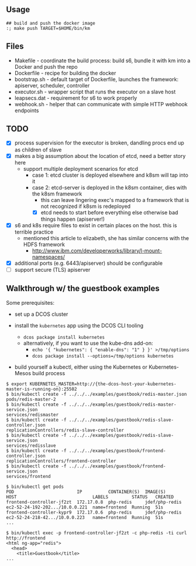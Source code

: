 ## Usage
```
## build and push the docker image
:; make push TARGET=$HOME/bin/km
```
## Files
* Makefile - coordinate the build process: build s6, bundle it with km into a Docker and push the repo
* Dockerfile - recipe for building the docker
* bootstrap.sh - default target of Dockerfile, launches the framework: apiserver, scheduler, controller
* executor.sh - wrapper script that runs the executor on a slave host
* leapsecs.dat - requirement for s6 to work properly
* webhook.sh - helper that can communicate with simple HTTP webhook endpoints

## TODO
- [x] process supervision for the executor is broken, dandling procs end up as children of slave
- [x] makes a big assumption about the location of etcd, need a better story here
  - support multiple deployment scenarios for etcd
    - case 1: etcd cluster is deployed elsewhere and k8sm will tap into it
    - case 2: etcd-server is deployed in the k8sm container, dies with the k8sm framework
      - this can leave lingering exec's mapped to a framework that is not recognized if k8sm is redeployed
      - [x] etcd needs to start before everything else otherwise bad things happen (apiserver!)
- [x] s6 and k8s require files to exist in certain places on the host. this is terrible practice
  - mentioned this article to elizabeth, she has similar concerns with the HDFS framework
    - http://www.ibm.com/developerworks/library/l-mount-namespaces/
- [x] additional ports (e.g. 6443/apiserver) should be configurable
- [ ] support secure (TLS) apiserver

## Walkthrough w/ the guestbook examples

Some prerequisites:

- set up a DCOS cluster
- install the `kubernetes` app using the DCOS CLI tooling
  - `dcos package install kubernetes`
  - alternatively, if you want to use the kube-dns add-on:
    - `echo '{ "kubernetes": { "enable-dns": "1" } }' >/tmp/options`
    - `dcos package install --options=/tmp/options kubernetes`

- build yourself a kubectl, either using the Kubernetes or Kubernetes-Mesos build process

```shell
$ export KUBERNETES_MASTER=http://{the-dcos-host-your-kubernetes-master-is-running-on}:25502
$ bin/kubectl create -f ../../../examples/guestbook/redis-master.json 
pods/redis-master-2
$ bin/kubectl create -f ../../../examples/guestbook/redis-master-service.json 
services/redismaster
$ bin/kubectl create -f ../../../examples/guestbook/redis-slave-controller.json 
replicationControllers/redis-slave-controller
$ bin/kubectl create -f ../../../examples/guestbook/redis-slave-service.json 
services/redisslave
$ bin/kubectl create -f ../../../examples/guestbook/frontend-controller.json 
replicationControllers/frontend-controller
$ bin/kubectl create -f ../../../examples/guestbook/frontend-service.json 
services/frontend

$ bin/kubectl get pods
POD                        IP          CONTAINER(S)  IMAGE(S)        HOST                             LABELS         STATUS   CREATED
frontend-controller-jf2zt  172.17.0.8  php-redis     jdef/php-redis  ec2-52-24-192-202.../10.0.0.221  name=frontend  Running  51s
frontend-controller-kypr9  172.17.0.6  php-redis     jdef/php-redis  ec2-52-24-218-42.../10.0.0.223   name=frontend  Running  51s
...

$ bin/kubectl exec -p frontend-controller-jf2zt -c php-redis -ti curl http://frontend
<html ng-app="redis">
  <head>
    <title>Guestbook</title>
...
```

